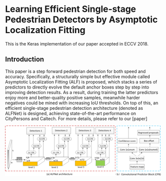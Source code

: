 # Learning Efficient Single-stage Pedestrian Detectors by Asymptotic Localization Fitting
This is the Keras implementation of our paper accepted in ECCV 2018.
## Introduction
This paper is a step forward pedestrian detection for both speed and accuracy. Specifically, a structurally simple but effective module called Asymptotic Localization Fitting (ALF) is proposed, which stacks a series of predictors to directly evolve the default anchor boxes step by step into improving detection results. As a result, during training the latter predictors enjoy more and better-quality positive samples, meanwhile harder negatives could be mined with increasing IoU thresholds. On top of this, an efficient single-stage pedestrian detection architecture (denoted as ALFNet) is designed, achieving state-of-the-art performance on CityPersons and Caltech. For more details, please refer to our [paper]

 ![img01](./docs/network.png)
